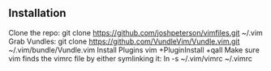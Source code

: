 Installation
-----------
Clone the repo: git clone https://github.com/joshpeterson/vimfiles.git ~/.vim
Grab Vundles: git clone https://github.com/VundleVim/Vundle.vim.git ~/.vim/bundle/Vundle.vim
Install Plugins vim +PluginInstall +qall
Make sure vim finds the vimrc file by either symlinking it: ln -s ~/.vim/vimrc ~/.vimrc
